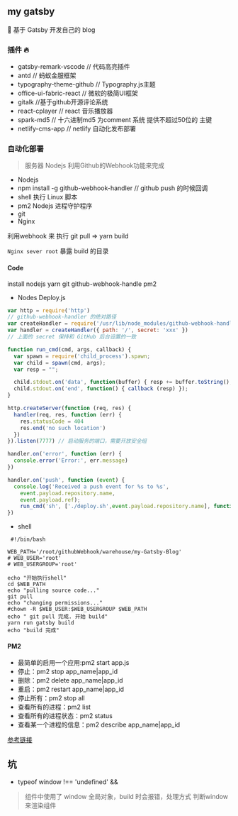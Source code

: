 ## my gatsby 

🚀 基于 Gatsby 开发自己的 blog 


### 插件 🔥
- gatsby-remark-vscode // 代码高亮插件
- antd // 蚂蚁金服框架
- typography-theme-github // Typography.js主题
- office-ui-fabric-react // 微软的极简UI框架
- gitalk //基于github开源评论系统
- react-cplayer // react 音乐播放器
- spark-md5 // 十六进制md5 为comment 系统 提供不超过50位的 主键
- netlify-cms-app // netlify 自动化发布部署

### 自动化部署
> 服务器 Nodejs 利用Github的Webhook功能来完成
- Nodejs 
- npm install -g github-webhook-handler // github push 的时候回调
- shell 执行 Linux 脚本
- pm2 Nodejs 进程守护程序
- git 
- Nginx

利用webhook 来 执行 git pull => yarn build

`Nginx sever root`  暴露 build 的目录 

#### Code

install nodejs yarn git github-webhook-handle pm2

- Nodes Deploy.js

```js
var http = require('http')
// github-webhook-handler 的绝对路径
var createHandler = require('/usr/lib/node_modules/github-webhook-handler')
var handler = createHandler({ path: '/', secret: 'xxx' })
// 上面的 secret 保持和 GitHub 后台设置的一致

function run_cmd(cmd, args, callback) {
  var spawn = require('child_process').spawn;
  var child = spawn(cmd, args);
  var resp = "";

  child.stdout.on('data', function(buffer) { resp += buffer.toString(); });
  child.stdout.on('end', function() { callback (resp) });
}

http.createServer(function (req, res) {
  handler(req, res, function (err) {
    res.statusCode = 404
    res.end('no such location')
  })
}).listen(7777) // 启动服务的端口，需要开放安全组

handler.on('error', function (err) {
  console.error('Error:', err.message)
})

handler.on('push', function (event) {
  console.log('Received a push event for %s to %s',
    event.payload.repository.name,
    event.payload.ref);
    run_cmd('sh', ['./deploy.sh',event.payload.repository.name], function(text){ console.log(text) });
})
```



- shell

```shell
 #!/bin/bash

WEB_PATH='/root/githubWebhook/warehouse/my-Gatsby-Blog'
# WEB_USER='root'
# WEB_USERGROUP='root'

echo "开始执行shell"
cd $WEB_PATH
echo "pulling source code..."
git pull
echo "changing permissions..."
#chown -R $WEB_USER:$WEB_USERGROUP $WEB_PATH
echo " git pull 完成. 开始 build"
yarn run gatsby build
echo "build 完成"
```



#### PM2

- 最简单的启用一个应用:pm2 start app.js
- 停止：pm2 stop app_name|app_id
- 删除：pm2 delete app_name|app_id
- 重启：pm2 restart app_name|app_id
- 停止所有：pm2 stop all
- 查看所有的进程：pm2 list
- 查看所有的进程状态：pm2 status
- 查看某一个进程的信息：pm2 describe app_name|app_id

[参考链接](https://www.jianshu.com/p/3de4e8f15621)

## 坑

- typeof window !== 'undefined' && <Cplayer />
> 组件中使用了 window 全局对象，build 时会报错，处理方式 判断window来渲染组件
